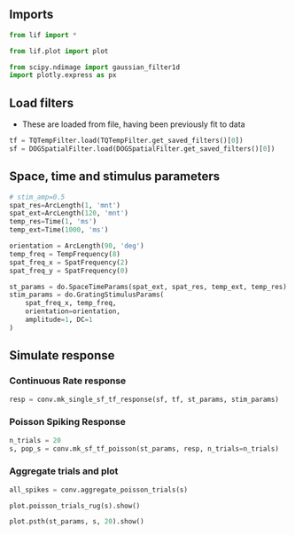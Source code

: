 
## Imports

```python
from lif import *

from lif.plot import plot

from scipy.ndimage import gaussian_filter1d
import plotly.express as px
```

## Load filters


* These are loaded from file, having been previously fit to data

```python
tf = TQTempFilter.load(TQTempFilter.get_saved_filters()[0])
sf = DOGSpatialFilter.load(DOGSpatialFilter.get_saved_filters()[0])
```

## Space, time and stimulus parameters

```python
# stim_amp=0.5
spat_res=ArcLength(1, 'mnt')
spat_ext=ArcLength(120, 'mnt')
temp_res=Time(1, 'ms')
temp_ext=Time(1000, 'ms')

orientation = ArcLength(90, 'deg')
temp_freq = TempFrequency(8)
spat_freq_x = SpatFrequency(2)
spat_freq_y = SpatFrequency(0)
```

```python
st_params = do.SpaceTimeParams(spat_ext, spat_res, temp_ext, temp_res)
stim_params = do.GratingStimulusParams(
    spat_freq_x, temp_freq,
    orientation=orientation,
    amplitude=1, DC=1
)
```

## Simulate response

### Continuous Rate response

```python
resp = conv.mk_single_sf_tf_response(sf, tf, st_params, stim_params)
```

### Poisson Spiking Response

```python
n_trials = 20
s, pop_s = conv.mk_sf_tf_poisson(st_params, resp, n_trials=n_trials)
```

### Aggregate trials and plot

```python
all_spikes = conv.aggregate_poisson_trials(s)
```

```python
plot.poisson_trials_rug(s).show()
```

```python
plot.psth(st_params, s, 20).show()
```
